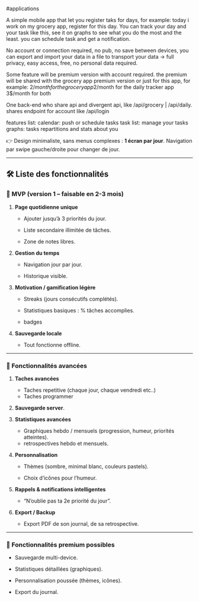 #applications

A simple mobile app that let you register taks for days, for example:
today i work on my grocery app, register for this day. You can track your day and your task like this, see it on graphs to see what you do the most and the least. you can schedule task and get a notification.

No account or connection required, no pub, no save between devices, you can export and import your data in a file to transport your data -> full privacy, easy access, free, no personal data required.

Some feature will be premium version with account required. the premium will be shared with the grocery app premium version or just for this app, for example:
2$/month for the grocery app
2$/month for the daily tracker app
3$/month for both

One back-end who share api and divergent api, like /api/grocery | /api/daily. shares endpoint for account like /api/login

features list:
calendar: push or schedule tasks
task list: manage your tasks
graphs: tasks repartitions and stats about you



👉 Design minimaliste, sans menus complexes : **1 écran par jour**. Navigation par swipe gauche/droite pour changer de jour.

---

## 🛠️ Liste des fonctionnalités

### 🔹 MVP (version 1 – faisable en 2-3 mois)

1. **Page quotidienne unique**
    
    - Ajouter jusqu’à 3 priorités du jour.
        
    - Liste secondaire illimitée de tâches.
        
    - Zone de notes libres.
        
2. **Gestion du temps**
    
    - Navigation jour par jour.
        
    - Historique visible.
        
3. **Motivation / gamification légère**
    
    - Streaks (jours consécutifs complétés).
        
    - Statistiques basiques : % tâches accomplies.
    - badges
        
4. **Sauvegarde locale**
    
    - Tout fonctionne offline.
        

---

### 🔹 Fonctionnalités avancées
1. **Taches avancées**
	* Taches repetitive (chaque jour, chaque vendredi etc..)
	* Taches programmer
2. **Sauvegarde server**.
    
3. **Statistiques avancées**
    
    - Graphiques hebdo / mensuels (progression, humeur, priorités atteintes).
    - retrospectives hebdo et mensuels.
        
4. **Personnalisation**
    
    - Thèmes (sombre, minimal blanc, couleurs pastels).
        
    - Choix d’icônes pour l’humeur.
        
5. **Rappels & notifications intelligentes**
    
    - “N’oublie pas ta 2e priorité du jour”.
        
6. **Export / Backup**
    
    - Export PDF de son journal, de sa retrospective.
        

---

### 🔹 Fonctionnalités premium possibles

- Sauvegarde multi-device.
    
- Statistiques détaillées (graphiques).
    
- Personnalisation poussée (thèmes, icônes).
    
- Export du journal.